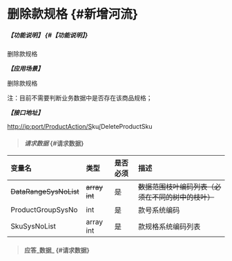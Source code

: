 # 删除款规格 {#新增河流}

##### _【功能说明】_ {#【功能说明】}

删除款规格

_**【应用场景】**_

删除款规格

注：目前不需要判断业务数据中是否存在该商品规格；

_**【接口地址】**_

[http://ip:port/ProductAction/](http://ip:port/HMAction/River/AddRiver)[S](http://ip:port/HMAction/River/AddRiver)ku[/](http://ip:port/HMAction/River/AddRiver)DeleteProductSku

> #### _请求数据_ {#请求数据}

| 变量名 | 类型 | 是否必须 | 描述 |
| :--- | :--- | :--- | :--- |
| ~~DataRangeSysNoList~~ | ~~array int~~ | ~~是~~ | ~~数据范围枝叶编码列表（必须在不同的树中的枝叶）~~ |
| ProductGroupSysNo | int | 是 | 款号系统编码 |
| SkuSysNoList | array int | 是 | 款规格系统编码列表 |

> #### 应答_数据_ {#请求数据}



